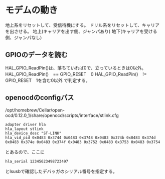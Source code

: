# モデムの動き

地上系をリセットして、受信待機にする。
ドリル系をリセットして、キャリアを出させる。
地上(キャリアを出す側、ジャンパあり)
地下(キャリアを受ける側、ジャンパなし)

## GPIOのデータを読む

HAL_GPIO_ReadPin()は、落ちていれば0で、立っているときは0以外。
HAL_GPIO_ReadPin()　== GPIO_RESET　0
HAL_GPIO_ReadPin()　!= GPIO_RESET　1を含む0以外
で判定する。

## openocdのconfigパス

/opt/homebrew/Cellar/open-ocd/0.12.0_1/share/openocd/scripts/interface/stlink.cfg

```
adapter driver hla
hla_layout stlink
hla_device_desc "ST-LINK"
hla_vid_pid 0x0483 0x3744 0x0483 0x3748 0x0483 0x374b 0x0483 0x374d 0x0483 0x374e 0x0483 0x374f 0x0483 0x3752 0x0483 0x3753 0x0483 0x3754
```
とあるので、ここに
```
hla_serial 12345623498723497
```
とlsusbで確認したデバッガのシリアル番号を指定する。
